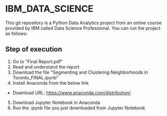# IBM_DATA_SCIENCE
This git repository is a Python Data Analytics project from an online course provided by IBM called Data Science Professional. You can run the project as follows:


## Step of execution
1. Go to "Final Report.pdf"
2. Read and understand the report
3. Download the file "Segmenting and Clustering Neighborhoods in Toronto_FINAL.ipynb"
4. Install Anaconda from the below link
* Download URL: https://www.anaconda.com/distribution/
5. Download Jupyter Notebook in Anaconda
6. Run the .ipynb file you just downloaded from Jupyter Notebook
